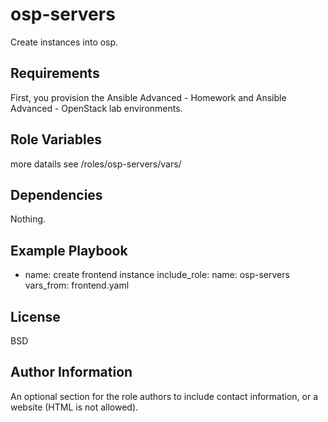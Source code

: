 osp-servers
=========

Create instances into osp.

Requirements
------------

First, you provision the Ansible Advanced - Homework and Ansible Advanced - OpenStack lab environments. 

Role Variables
--------------

more datails see /roles/osp-servers/vars/

Dependencies
------------

Nothing.

Example Playbook
----------------

   - name: create frontend  instance
     include_role:
      name: osp-servers
      vars_from: frontend.yaml

License
-------

BSD

Author Information
------------------

An optional section for the role authors to include contact information, or a website (HTML is not allowed).
